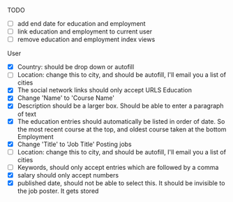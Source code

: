 TODO
* [ ] add end date for education and employment
* [ ] link education and employment to current user
* [ ] remove education and employment index views

User
* [x] Country: should be drop down or autofill
* [ ] Location: change this to city, and should be autofill, I'll email you a list of cities
* [x] The social network links should only accept URLS
Education
* [x] Change 'Name' to 'Course Name'
* [x] Description should be a larger box. Should be able to enter a paragraph of text
* [x] The education entries should automatically be listed in order of date. So the most recent course at the top, and oldest course taken at the bottom
Employment
* [x] Change 'Title' to 'Job Title'
Posting jobs
* [ ] Location: change this to city, and should be autofill, I'll email you a list of cities
* [ ] Keywords, should only accept entries which are followed by a comma
* [x] salary should only accept numbers
* [x] published date, should not be able to select this. It should be invisible to the job poster. It gets stored
